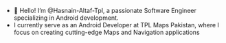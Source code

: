 - 👋 Hello! I’m @Hasnain-Altaf-Tpl, a passionate Software Engineer specializing in Android development.
-  I currently serve as an Android Developer at TPL Maps Pakistan, where I focus on creating cutting-edge Maps and Navigation applications

<!---
Hasnain-Altaf-Tpl/Hasnain-Altaf-Tpl is a ✨ special ✨ repository because its `README.md` (this file) appears on your GitHub profile.
You can click the Preview link to take a look at your changes.
--->
